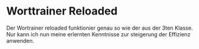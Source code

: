 # Worttrainer Reloaded

Der Wortrainer reloaded funktionier genau so wie der aus der 3ten Klasse. Nur kann ich nun meine erlernten Kenntnisse zur steigerung der Effizienz anwenden. 